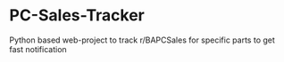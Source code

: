 # PC-Sales-Tracker
 Python based web-project to track r/BAPCSales for specific parts to get fast notification
